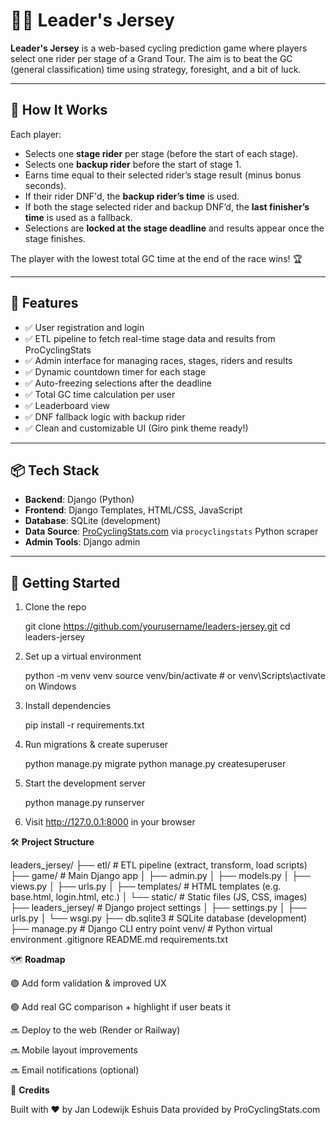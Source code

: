 # 🚴‍♂️ Leader's Jersey

**Leader's Jersey** is a web-based cycling prediction game where players select one rider per stage of a Grand Tour. The aim is to beat the GC (general classification) time using strategy, foresight, and a bit of luck.

---

## 🏁 How It Works

Each player:

- Selects one **stage rider** per stage (before the start of each stage).
- Selects one **backup rider** before the start of stage 1.
- Earns time equal to their selected rider’s stage result (minus bonus seconds).
- If their rider DNF'd, the **backup rider’s time** is used.
- If both the stage selected rider and backup DNF’d, the **last finisher’s time** is used as a fallback.
- Selections are **locked at the stage deadline** and results appear once the stage finishes.

The player with the lowest total GC time at the end of the race wins! 🏆

---

## 🔧 Features

- ✅ User registration and login
- ✅ ETL pipeline to fetch real-time stage data and results from ProCyclingStats
- ✅ Admin interface for managing races, stages, riders and results
- ✅ Dynamic countdown timer for each stage
- ✅ Auto-freezing selections after the deadline
- ✅ Total GC time calculation per user
- ✅ Leaderboard view
- ✅ DNF fallback logic with backup rider
- ✅ Clean and customizable UI (Giro pink theme ready!)

---

## 📦 Tech Stack

- **Backend**: Django (Python)
- **Frontend**: Django Templates, HTML/CSS, JavaScript
- **Database**: SQLite (development)
- **Data Source**: [ProCyclingStats.com](https://www.procyclingstats.com/) via `procyclingstats` Python scraper
- **Admin Tools**: Django admin

---

## 🚀 Getting Started

1. Clone the repo  
 
   git clone https://github.com/yourusername/leaders-jersey.git
   cd leaders-jersey

2. Set up a virtual environment

    python -m venv venv
    source venv/bin/activate  # or venv\Scripts\activate on Windows

3. Install dependencies

    pip install -r requirements.txt

4. Run migrations & create superuser

    python manage.py migrate
    python manage.py createsuperuser

5. Start the development server

    python manage.py runserver

6. Visit http://127.0.0.1:8000 in your browser

🛠️ **Project Structure**

leaders_jersey/
├── etl/                   # ETL pipeline (extract, transform, load scripts)
├── game/                  # Main Django app
│   ├── admin.py
│   ├── models.py
│   ├── views.py
│   ├── urls.py
│   ├── templates/         # HTML templates (e.g. base.html, login.html, etc.)
│   └── static/            # Static files (JS, CSS, images)
├── leaders_jersey/        # Django project settings
│   ├── settings.py
│   ├── urls.py
│   └── wsgi.py
├── db.sqlite3             # SQLite database (development)
├── manage.py              # Django CLI entry point
venv/                      # Python virtual environment
.gitignore
README.md
requirements.txt


🗺️ **Roadmap**

🟢 Add form validation & improved UX

🟢 Add real GC comparison + highlight if user beats it

🔜 Deploy to the web (Render or Railway)

🔜 Mobile layout improvements

🔜 Email notifications (optional)

🙌 **Credits**

Built with ❤️ by Jan Lodewijk Eshuis
Data provided by ProCyclingStats.com